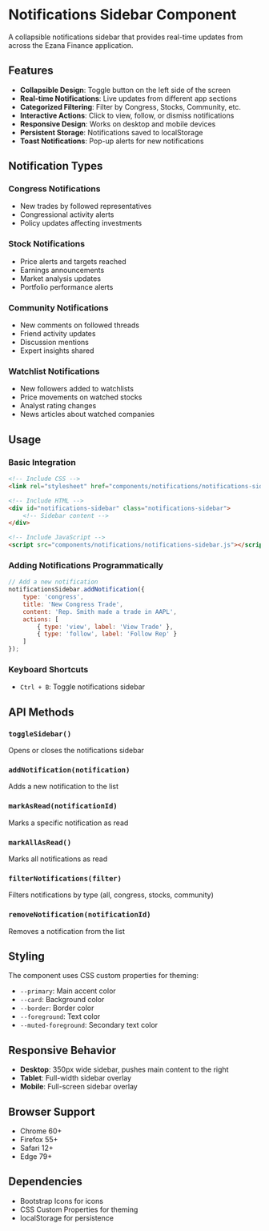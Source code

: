 # Notifications Sidebar Component

A collapsible notifications sidebar that provides real-time updates from across the Ezana Finance application.

## Features

- **Collapsible Design**: Toggle button on the left side of the screen
- **Real-time Notifications**: Live updates from different app sections
- **Categorized Filtering**: Filter by Congress, Stocks, Community, etc.
- **Interactive Actions**: Click to view, follow, or dismiss notifications
- **Responsive Design**: Works on desktop and mobile devices
- **Persistent Storage**: Notifications saved to localStorage
- **Toast Notifications**: Pop-up alerts for new notifications

## Notification Types

### Congress Notifications
- New trades by followed representatives
- Congressional activity alerts
- Policy updates affecting investments

### Stock Notifications
- Price alerts and targets reached
- Earnings announcements
- Market analysis updates
- Portfolio performance alerts

### Community Notifications
- New comments on followed threads
- Friend activity updates
- Discussion mentions
- Expert insights shared

### Watchlist Notifications
- New followers added to watchlists
- Price movements on watched stocks
- Analyst rating changes
- News articles about watched companies

## Usage

### Basic Integration
```html
<!-- Include CSS -->
<link rel="stylesheet" href="components/notifications/notifications-sidebar.css">

<!-- Include HTML -->
<div id="notifications-sidebar" class="notifications-sidebar">
    <!-- Sidebar content -->
</div>

<!-- Include JavaScript -->
<script src="components/notifications/notifications-sidebar.js"></script>
```

### Adding Notifications Programmatically
```javascript
// Add a new notification
notificationsSidebar.addNotification({
    type: 'congress',
    title: 'New Congress Trade',
    content: 'Rep. Smith made a trade in AAPL',
    actions: [
        { type: 'view', label: 'View Trade' },
        { type: 'follow', label: 'Follow Rep' }
    ]
});
```

### Keyboard Shortcuts
- `Ctrl + B`: Toggle notifications sidebar

## API Methods

### `toggleSidebar()`
Opens or closes the notifications sidebar

### `addNotification(notification)`
Adds a new notification to the list

### `markAsRead(notificationId)`
Marks a specific notification as read

### `markAllAsRead()`
Marks all notifications as read

### `filterNotifications(filter)`
Filters notifications by type (all, congress, stocks, community)

### `removeNotification(notificationId)`
Removes a notification from the list

## Styling

The component uses CSS custom properties for theming:
- `--primary`: Main accent color
- `--card`: Background color
- `--border`: Border color
- `--foreground`: Text color
- `--muted-foreground`: Secondary text color

## Responsive Behavior

- **Desktop**: 350px wide sidebar, pushes main content to the right
- **Tablet**: Full-width sidebar overlay
- **Mobile**: Full-screen sidebar overlay

## Browser Support

- Chrome 60+
- Firefox 55+
- Safari 12+
- Edge 79+

## Dependencies

- Bootstrap Icons for icons
- CSS Custom Properties for theming
- localStorage for persistence
